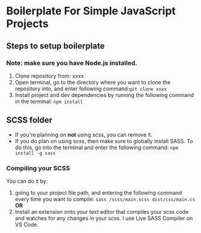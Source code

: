 # Boilerplate For Simple JavaScript Projects

## Steps to setup boilerplate

### Note: make sure you have Node.js installed.

1. Clone repository from: xxxx
2. Open terminal, go to the directory where you want to clone the repository into, and enter following command:`git clone xxxx `
3. Install project and dev dependencies by running the following command in the terminal: `npm install `

## SCSS folder

- If you're planning on **not** using scss, you can remove it.
- If you do plan on using scss, then make sure to globally install SASS. To do this, go into the terminal and enter the following command: `npm install -g sass`

### Compiling your SCSS

You can do it by:

1. going to your project file path, and entering the following command every time you want to compile: `sass /scss/main.scss dist/css/main.cs`
   **OR**
2. Install an extension onto your text editor that compiles your scss code and watches for any changes in your scss. I use Live SASS Compiler on VS Code.

